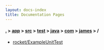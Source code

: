 ```yaml
---
layout: docs-index
title: Documentation Pages
---
```

#### [.](./../../../../../../index) > [app](./../../../../../index) > [src](./../../../../index) > [test](./../../../index) > [java](./../../index) > [com](./../index) > [james](./index) > **/**

- [rocket/ExampleUnitTest](rocket/ExampleUnitTest)
